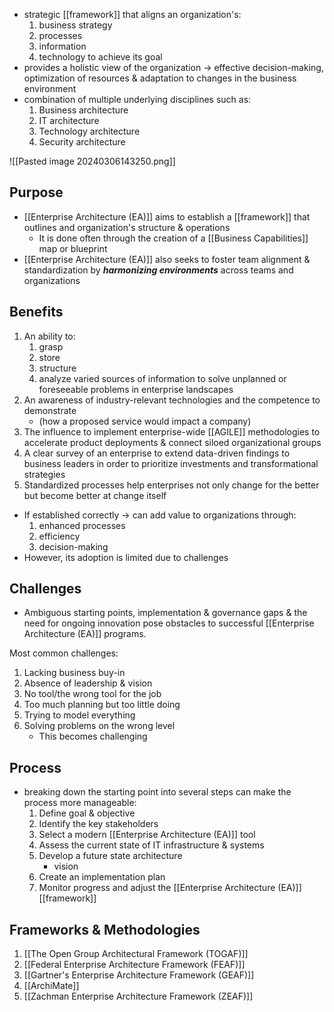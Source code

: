- strategic [[framework]] that aligns an organization's:
	1. business strategy
	2. processes
	3. information
	4. technology
		to achieve its goal
- provides a holistic view of the organization $\rightarrow$ effective decision-making, optimization of resources & adaptation to changes in the business environment
- combination of multiple underlying disciplines such as:
	1. Business architecture
	2. IT architecture
	3. Technology architecture
	4. Security architecture

![[Pasted image 20240306143250.png]]

## Purpose
- [[Enterprise Architecture (EA)]] aims to establish a [[framework]] that outlines and organization's structure & operations
	- It is done often through the creation of a [[Business Capabilities]] map or blueprint
- [[Enterprise Architecture (EA)]] also seeks to foster team alignment & standardization by ***harmonizing environments*** across teams and organizations

## Benefits
1. An ability to:
	1. grasp
	2. store
	3. structure
	4. analyze varied sources of information
		to solve unplanned or foreseeable problems in enterprise landscapes
1. An awareness of industry-relevant technologies and the competence to demonstrate
	- (how a proposed service would impact a company)
2. The influence to implement enterprise-wide [[AGILE]] methodologies to accelerate product deployments & connect siloed organizational groups
3. A clear survey of an enterprise to extend data-driven findings to business leaders in order to prioritize investments and transformational strategies
4. Standardized processes help enterprises not only change for the better but become better at change itself
- If established correctly $\rightarrow$ can add value to organizations through:
	1. enhanced processes
	2. efficiency
	3. decision-making
- However, its adoption is limited due to challenges
## Challenges
- Ambiguous starting points, implementation & governance gaps & the need for ongoing innovation pose obstacles to successful [[Enterprise Architecture (EA)]] programs.

Most common challenges:
1. Lacking business buy-in
2. Absence of leadership & vision
3. No tool/the wrong tool for the job
4. Too much planning but too little doing
5. Trying to model everything
6. Solving problems on the wrong level
	- This becomes challenging

## Process
- breaking down the starting point into several steps can make the process more manageable:
	1. Define goal & objective
	2. Identify the key stakeholders
	3. Select a modern [[Enterprise Architecture (EA)]] tool
	4. Assess the current state of IT infrastructure & systems
	5. Develop a future state architecture
		- vision
	6. Create an implementation plan
	7. Monitor progress and adjust the [[Enterprise Architecture (EA)]] [[framework]]

## Frameworks & Methodologies
1. [[The Open Group Architectural Framework (TOGAF)]]
2. [[Federal Enterprise Architecture Framework (FEAF)]]
3. [[Gartner's Enterprise Architecture Framework (GEAF)]]
4. [[ArchiMate]]
5. [[Zachman Enterprise Architecture Framework (ZEAF)]]
